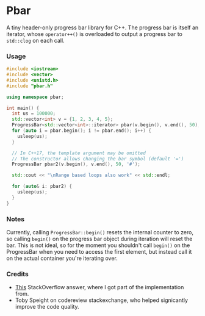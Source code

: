 # Pbar

A tiny header-only progress bar library for C++. The progress bar is itself an iterator,
whose `operator++()` is overloaded to output a progress bar to `std::clog` on each call.

### Usage

~~~cpp
#include <iostream>
#include <vector>
#include <unistd.h>
#include "pbar.h"

using namespace pbar;

int main() {
  int us = 100000;
  std::vector<int> v = {1, 2, 3, 4, 5};
  ProgressBar<std::vector<int>::iterator> pbar(v.begin(), v.end(), 50);
  for (auto i = pbar.begin(); i != pbar.end(); i++) {
    usleep(us);
  }

  // In C++17, the template argument may be omitted
  // The constructor allows changing the bar symbol (default '=')
  ProgressBar pbar2(v.begin(), v.end(), 50, '#');

  std::cout << "\nRange based loops also work" << std::endl;

  for (auto& i: pbar2) {
    usleep(us);
  }
}
~~~

### Notes

Currently, calling `ProgressBar::begin()` resets the internal counter to zero, so calling `begin()`
on the progress bar object during iteration will reset the bar. This is not ideal, so for the moment
you shouldn't call `begin()` on the ProgressBar when you need to access the first element, but
instead call it on the actual container you're iterating over.

### Credits

* [This](https://stackoverflow.com/a/14539953) StackOverflow answer, where I got part of
the implementation from.
* Toby Speight on codereview stackexchange, who helped signicantly improve the code quality.
